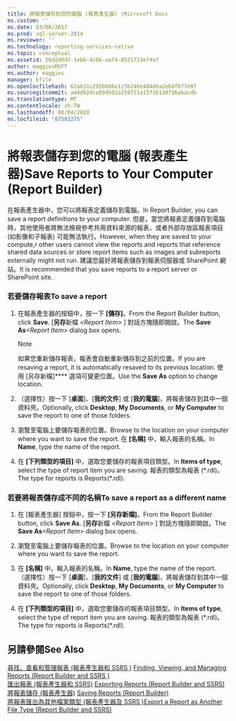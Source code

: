 ```yaml
---
title: 將報表儲存到您的電腦 (報表產生器) |Microsoft Docs
ms.custom: ''
ms.date: 03/08/2017
ms.prod: sql-server-2014
ms.reviewer: ''
ms.technology: reporting-services-native
ms.topic: conceptual
ms.assetid: 56d2d0d7-1eb6-4c6b-aaf4-0521723ef4af
author: maggiesMSFT
ms.author: maggies
manager: kfile
ms.openlocfilehash: 62a631c295b606e1c5b246e484d6a2e6df077e0f
ms.sourcegitcommit: ad4d92dce894592a259721a1571b1d8736abacdb
ms.translationtype: MT
ms.contentlocale: zh-TW
ms.lasthandoff: 08/04/2020
ms.locfileid: "87593275"
---
```

# <a name="save-reports-to-your-computer-report-builder"></a><span data-ttu-id="82051-102">將報表儲存到您的電腦 (報表產生器)</span><span class="sxs-lookup"><span data-stu-id="82051-102">Save Reports to Your Computer (Report Builder)</span></span>
  <span data-ttu-id="82051-103">在報表產生器中，您可以將報表定義儲存到電腦。</span><span class="sxs-lookup"><span data-stu-id="82051-103">In Report Builder, you can save a report definitions to your computer.</span></span> <span data-ttu-id="82051-104">但是，當您將報表定義儲存到電腦時，其他使用者將無法檢視參考共用資料來源的報表，或者外部存放區報表項目 (如影像和子報表) 可能無法執行。</span><span class="sxs-lookup"><span data-stu-id="82051-104">However, when they are saved to your compute,r other users cannot view the reports and reports that reference shared data sources or store report items such as images and subreports externally might not run.</span></span> <span data-ttu-id="82051-105">建議您最好將報表儲存到報表伺服器或 SharePoint 網站。</span><span class="sxs-lookup"><span data-stu-id="82051-105">It is recommended that you save reports to a report server or SharePoint site.</span></span>  
  
### <a name="to-save-a-report"></a><span data-ttu-id="82051-106">若要儲存報表</span><span class="sxs-lookup"><span data-stu-id="82051-106">To save a report</span></span>  
  
1.  <span data-ttu-id="82051-107">在報表產生器的按鈕中，按一下 **[儲存]**。</span><span class="sxs-lookup"><span data-stu-id="82051-107">From the Report Builder button, click **Save**.</span></span> <span data-ttu-id="82051-108">[**另存**新檔 _\<Report Item>_ ] 對話方塊隨即開啟。</span><span class="sxs-lookup"><span data-stu-id="82051-108">The **Save As**_\<Report Item>_ dialog box opens.</span></span>  
  
    > [!NOTE]  
    >  <span data-ttu-id="82051-109">如果您重新儲存報表，報表會自動重新儲存到之前的位置。</span><span class="sxs-lookup"><span data-stu-id="82051-109">If you are resaving a report, it is automatically resaved to its previous location.</span></span> <span data-ttu-id="82051-110">使用 [另存新檔]\*\*\*\* 選項可變更位置。</span><span class="sxs-lookup"><span data-stu-id="82051-110">Use the **Save As** option to change location.</span></span>  
  
2.  <span data-ttu-id="82051-111">（選擇性）按一下 [**桌面**]、[**我的文件**] 或 [**我的電腦**]，將報表儲存到其中一個資料夾。</span><span class="sxs-lookup"><span data-stu-id="82051-111">Optionally, click **Desktop**, **My Documents**, or **My Computer** to save the report to one of those folders.</span></span>  
  
3.  <span data-ttu-id="82051-112">瀏覽至電腦上要儲存報表的位置。</span><span class="sxs-lookup"><span data-stu-id="82051-112">Browse to the location on your computer where you want to save the report.</span></span> <span data-ttu-id="82051-113">在 **[名稱]** 中，輸入報表的名稱。</span><span class="sxs-lookup"><span data-stu-id="82051-113">In **Name**, type the name of the report.</span></span>  
  
4.  <span data-ttu-id="82051-114">在 **[下列類型的項目]** 中，選取您要儲存的報表項目類型。</span><span class="sxs-lookup"><span data-stu-id="82051-114">In **Items of type**, select the type of report item you are saving.</span></span> <span data-ttu-id="82051-115">報表的類型為報表 (\*.rdl)。</span><span class="sxs-lookup"><span data-stu-id="82051-115">The type for reports is Reports(\*.rdl).</span></span>  
  
### <a name="to-save-a-report-as-a-different-name"></a><span data-ttu-id="82051-116">若要將報表儲存成不同的名稱</span><span class="sxs-lookup"><span data-stu-id="82051-116">To save a report as a different name</span></span>  
  
1.  <span data-ttu-id="82051-117">在 [報表產生器] 按鈕中，按一下 **[另存新檔]**。</span><span class="sxs-lookup"><span data-stu-id="82051-117">From the Report Builder button, click **Save As**.</span></span> <span data-ttu-id="82051-118">[**另存**新檔 _\<Report Item>_ ] 對話方塊隨即開啟。</span><span class="sxs-lookup"><span data-stu-id="82051-118">The **Save As**_\<Report Item>_ dialog box opens.</span></span>  
  
2.  <span data-ttu-id="82051-119">瀏覽至電腦上要儲存報表的位置。</span><span class="sxs-lookup"><span data-stu-id="82051-119">Browse to the location on your computer where you want to save the report.</span></span>  
  
3.  <span data-ttu-id="82051-120">在 **[名稱]** 中，輸入報表的名稱。</span><span class="sxs-lookup"><span data-stu-id="82051-120">In **Name**, type the name of the report.</span></span> <span data-ttu-id="82051-121">（選擇性）按一下 [**桌面**]、[**我的文件**] 或 [**我的電腦**]，將報表儲存到其中一個資料夾。</span><span class="sxs-lookup"><span data-stu-id="82051-121">Optionally, click **Desktop**, **My Documents**, or **My Computer** to save the report to one of those folders.</span></span>  
  
4.  <span data-ttu-id="82051-122">在 **[下列類型的項目]** 中，選取您要儲存的報表項目類型。</span><span class="sxs-lookup"><span data-stu-id="82051-122">In **Items of type**, select the type of report item you are saving.</span></span> <span data-ttu-id="82051-123">報表的類型為報表 (\*.rdl)。</span><span class="sxs-lookup"><span data-stu-id="82051-123">The type for reports is Reports(\*.rdl).</span></span>  
  
## <a name="see-also"></a><span data-ttu-id="82051-124">另請參閱</span><span class="sxs-lookup"><span data-stu-id="82051-124">See Also</span></span>  
 <span data-ttu-id="82051-125">[尋找、查看和管理報表 &#40;報表產生器和 SSRS &#41;](report-builder/finding-viewing-and-managing-reports-report-builder-and-ssrs.md) </span><span class="sxs-lookup"><span data-stu-id="82051-125">[Finding, Viewing, and Managing Reports &#40;Report Builder and SSRS &#41;](report-builder/finding-viewing-and-managing-reports-report-builder-and-ssrs.md) </span></span>  
 <span data-ttu-id="82051-126">[匯出報表 &#40;報表產生器和 SSRS&#41;](report-builder/export-reports-report-builder-and-ssrs.md) </span><span class="sxs-lookup"><span data-stu-id="82051-126">[Exporting Reports &#40;Report Builder and SSRS&#41;](report-builder/export-reports-report-builder-and-ssrs.md) </span></span>  
 <span data-ttu-id="82051-127">[將報表儲存 &#40;報表產生器&#41;](report-builder/saving-reports-report-builder.md) </span><span class="sxs-lookup"><span data-stu-id="82051-127">[Saving Reports &#40;Report Builder&#41;](report-builder/saving-reports-report-builder.md) </span></span>  
 [<span data-ttu-id="82051-128">將報表匯出為其他檔案類型 &#40;報表產生器及 SSRS &#41;</span><span class="sxs-lookup"><span data-stu-id="82051-128">Export a Report as Another File Type &#40;Report Builder and SSRS&#41;</span></span>](../../2014/reporting-services/export-a-report-as-another-file-type-report-builder-and-ssrs.md)  
  
  
